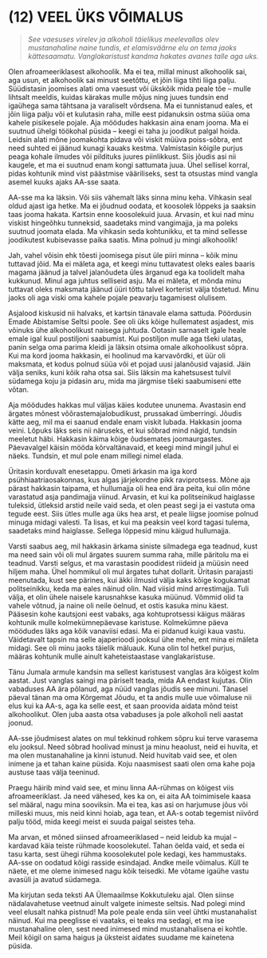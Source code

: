 # (12) VEEL ÜKS VÕIMALUS
> *See vaesuses virelev ja alkoholi täielikus meelevallas olev mustanahaline naine tundis, et elamisväärne elu on tema jaoks kättesaamatu. Vanglakaristust kandma hakates avanes talle aga uks.*

Olen afroameeriklasest alkohoolik. Ma ei tea, millal minust alkohoolik sai, aga usun, et alkohoolik sai minust seetõttu, et jõin liiga tihti liiga palju. Süüdistasin joomises alati oma vaesust või ükskõik mida peale tõe – mulle lihtsalt meeldis, kuidas kärakas mulle mõjus ning juues tundsin end igaühega sama tähtsana ja varaliselt võrdsena. Ma ei tunnistanud eales, et jõin liiga palju või et kulutasin raha, mille eest pidanuksin ostma süüa oma kahele pisikesele pojale. Aja möödudes hakkasin aina enam jooma. Ma ei suutnud ühelgi töökohal püsida – keegi ei taha ju joodikut palgal hoida. Leidsin alati mõne joomakohta pidava või viskit müüva poiss-sõbra, ent need suhted ei jäänud kunagi kauaks kestma. Valmistasin kõigile purjus peaga kohale ilmudes või pildituks juures piinlikkust. Siis jõudis asi nii kaugele, et ma ei suutnud enam kongi sattumata juua. Ühel sellisel korral, pidas kohtunik mind vist päästmise vääriliseks, sest ta otsustas mind vangla asemel kuuks ajaks AA-sse saata.

AA-sse ma ka läksin. Või siis vähemalt läks sinna minu keha. Vihkasin seal oldud ajast iga hetke. Ma ei jõudnud oodata, et koosolek lõppeks ja saaksin taas jooma hakata. Kartsin enne koosolekuid juua. Arvasin, et kui nad minu viskist hingeõhku tunneksid, saadetaks mind vangimajja, ja ma poleks suutnud joomata elada. Ma vihkasin seda kohtunikku, et ta mind sellesse joodikutest kubisevasse paika saatis. Mina polnud ju mingi alkohoolik!

Jah, vahel võisin ehk tõesti joomisega pisut üle piiri minna – kõik minu tuttavad jõid. Ma ei mäleta aga, et keegi minu tuttavatest oleks eales baaris magama jäänud ja talvel jalanõudeta üles ärganud ega ka toolidelt maha kukkunud. Minul aga juhtus selliseid asju. Ma ei mäleta, et mõnda minu tuttavat oleks maksmata jäänud üüri tõttu talvel korterist välja tõstetud. Minu jaoks oli aga viski oma kahele pojale peavarju tagamisest olulisem.

Asjalood kiskusid nii halvaks, et kartsin tänavale elama sattuda. Pöördusin Emade Abistamise Seltsi poole. See oli üks kõige hullematest asjadest, mis võinuks ühe alkohoolikust naisega juhtuda. Ootasin sarnaselt igale heale emale igal kuul postiljoni saabumist. Kui postiljon mulle aga tšeki ulatas, panin selga oma parima kleidi ja läksin otsima omale alkohoolikust sõpra. Kui ma kord jooma hakkasin, ei hoolinud ma karvavõrdki, et üür oli maksmata, et kodus polnud süüa või et pojad uusi jalanõusid vajasid. Jäin välja seniks, kuni kõik raha otsa sai. Siis läksin ma kahetsusest tulvil südamega koju ja pidasin aru, mida ma järgmise tšeki saabumiseni ette võtan.

Aja möödudes hakkas mul väljas käies kodutee ununema. Avastasin end ärgates mõnest võõrastemajalobudikust, prussakad ümberringi. Jõudis kätte aeg, mil ma ei saanud endale enam viskit lubada. Hakkasin jooma veini. Lõpuks läks seis nii näruseks, et kui sõbrad mind nägid, tundsin meeletut häbi. Hakkasin käima kõige õudsemates joomaurgastes. Päevavalgel käisin mööda kõrvaltänavaid, et keegi mind mingil juhul ei näeks. Tundsin, et mul pole enam millegi nimel elada.

Üritasin korduvalt enesetappu. Ometi ärkasin ma iga kord psühhiaatriaosakonnas, kus algas järjekordne pikk raviprotsess. Mõne aja pärast hakkasin taipama, et hullumajja oli hea end ära peita, kui olin mõne varastatud asja pandimajja viinud. Arvasin, et kui ka politseinikud haiglasse tuleksid, ütleksid arstid neile vaid seda, et olen peast segi ja ei vastuta oma tegude eest. Siis ütles mulle aga üks hea arst, et peale liigse joomise polnud minuga midagi valesti. Ta lisas, et kui ma peaksin veel kord tagasi tulema, saadetaks mind haiglasse. Sellega lõppesid minu käigud hullumajja.

Varsti saabus aeg, mil hakkasin ärkama siniste silmadega ega teadnud, kust ma need sain või oli mul ärgates suurem summa raha, mille päritolu ma ei teadnud. Varsti selgus, et ma varastasin poodidest riideid ja müüsin need hiljem maha. Ühel hommikul oli mul ärgates tuhat dollarit. Üritasin parajasti meenutada, kust see pärines, kui äkki ilmusid välja kaks kõige kogukamat politseinikku, keda ma eales näinud olin. Nad viisid mind arrestimajja. Tuli välja, et olin ühele naisele karusnahkse kasuka müünud. Võmmid olid ta vahele võtnud, ja naine oli neile öelnud, et ostis kasuka minu käest. Pääsesin kohe kautsjoni eest vabaks, aga kohtuprotsessi käigus määras kohtunik mulle kolmekümnepäevase karistuse. Kolmekümne päeva möödudes läks aga kõik vanaviisi edasi. Ma ei pidanud kuigi kaua vastu. Väidetavalt tapsin ma selle ajaperioodi jooksul ühe mehe, ent mina ei mäleta midagi. See oli minu jaoks täielik mäluauk. Kuna olin tol hetkel purjus, määras kohtunik mulle ainult kaheteistaastase vanglakaristuse.

Tänu Jumala armule kandsin ma sellest karistusest vanglas ära kõigest kolm aastat. Just vanglas saingi ma päriselt teada, mida AA endast kujutas. Olin vabaduses AA ära põlanud, aga nüüd vanglas jõudis see minuni. Tänasel päeval tänan ma oma Kõrgemat Jõudu, et ta andis mulle uue võimaluse nii elus kui ka AA-s, aga ka selle eest, et saan proovida aidata mõnd teist alkohoolikut. Olen juba aasta otsa vabaduses ja pole alkoholi neli aastat joonud.

AA-sse jõudmisest alates on mul tekkinud rohkem sõpru kui terve varasema elu jooksul. Need sõbrad hoolivad minust ja minu heaolust, neid ei huvita, et ma olen mustanahaline ja kinni istunud. Neid huvitab vaid see, et olen inimene ja et tahan kaine püsida. Koju naasmisest saati olen oma kahe poja austuse taas välja teeninud.

Praegu häirib mind vaid see, et minu linna AA-rühmas on kõigest viis afroameeriklast. Ja need vähesed, kes ka on, ei aita AA toimimisele kaasa sel määral, nagu mina sooviksin. Ma ei tea, kas asi on harjumuse jõus või milleski muus, mis neid kinni hoiab, aga tean, et AA-s ootab tegemist niivõrd palju tööd, mida keegi meist ei suuda paigal seistes teha.

Ma arvan, et mõned siinsed afroameeriklased – neid leidub ka mujal – kardavad käia teiste rühmade koosolekutel. Tahan öelda vaid, et seda ei tasu karta, sest ühegi rühma koosolekutel pole kedagi, kes hammustaks. AA-sse on oodatud kõigi rasside esindajad. Andke meile võimalus. Küll te näete, et me oleme inimesed nagu kõik teisedki. Me võtame igaühe vastu avasüli ja avatud südamega.

Ma kirjutan seda teksti AA Ülemaailmse Kokkutuleku ajal. Olen siinse nädalavahetuse veetnud ainult valgete inimeste seltsis. Nad polegi mind veel elusalt nahka pistnud! Ma pole peale enda siin veel ühtki mustanahalist näinud. Kui ma peeglisse ei vaataks, ei teaks ma sedagi, et ma ise mustanahaline olen, sest need inimesed mind mustanahalisena ei kohtle. Meil kõigil on sama haigus ja üksteist aidates suudame me kainetena püsida.
